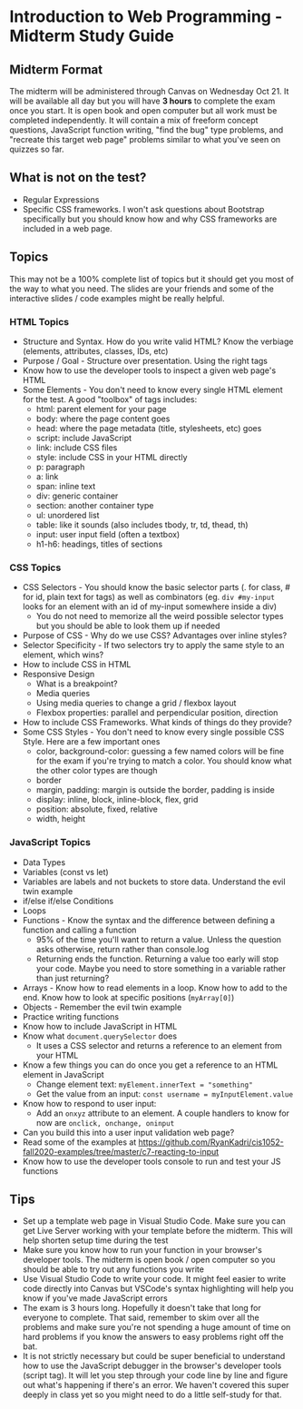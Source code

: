 # Introduction to Web Programming - Midterm Study Guide

## Midterm Format

The midterm will be administered through Canvas on Wednesday Oct 21. It will be available all day but you will have **3 hours** to complete the exam once you start. It is open book and open computer but all work must be completed independently. It will contain a mix of freeform concept questions, JavaScript function writing, "find the bug" type problems, and "recreate this target web page" problems similar to what you've seen on quizzes so far.

## What is not on the test?

- Regular Expressions
- Specific CSS frameworks. I won't ask questions about Bootstrap specifically but you should know how and why CSS frameworks are included in a web page.

## Topics

This may not be a 100% complete list of topics but it should get you most of the way to what you need. The slides are your friends and some of the interactive slides / code examples might be really helpful.

### HTML Topics

- Structure and Syntax. How do you write valid HTML? Know the verbiage (elements, attributes, classes, IDs, etc)
- Purpose / Goal - Structure over presentation. Using the right tags
- Know how to use the developer tools to inspect a given web page's HTML
- Some Elements - You don't need to know every single HTML element for the test. A good "toolbox" of tags includes:
    - html: parent element for your page
    - body: where the page content goes
    - head: where the page metadata (title, stylesheets, etc) goes
    - script: include JavaScript
    - link: include CSS files
    - style: include CSS in your HTML directly
    - p: paragraph
    - a: link
    - span: inline text
    - div: generic container
    - section: another container type
    - ul: unordered list
    - table: like it sounds (also includes tbody, tr, td, thead, th)
    - input: user input field (often a textbox)
    - h1-h6: headings, titles of sections

### CSS Topics

- CSS Selectors - You should know the basic selector parts (. for class, # for id, plain text for tags) as well as combinators (eg. `div #my-input` looks for an element with an id of my-input somewhere inside a div)
    - You do not need to memorize all the weird possible selector types but you should be able to look them up if needed
- Purpose of CSS - Why do we use CSS? Advantages over inline styles?
- Selector Specificity - If two selectors try to apply the same style to an element, which wins?
- How to include CSS in HTML
- Responsive Design
    - What is a breakpoint?
    - Media queries
    - Using media queries to change a grid / flexbox layout
    - Flexbox properties: parallel and perpendicular position, direction
- How to include CSS Frameworks. What kinds of things do they provide?
- Some CSS Styles - You don't need to know every single possible CSS Style. Here are a few important ones
    - color, background-color: guessing a few named colors will be fine for the exam if you're trying to match a color. You should know what the other color types are though
    - border
    - margin, padding: margin is outside the border, padding is inside
    - display: inline, block, inline-block, flex, grid
    - position: absolute, fixed, relative
    - width, height

### JavaScript Topics

- Data Types
- Variables (const vs let)
- Variables are labels and not buckets to store data. Understand the evil twin example
- if/else if/else Conditions
- Loops
- Functions - Know the syntax and the difference between defining a function and calling a function 
    - 95% of the time you'll want to return a value. Unless the question asks otherwise, return rather than console.log
    - Returning ends the function. Returning a value too early will stop your code. Maybe you need to store something in a variable rather than just returning?
- Arrays - Know how to read elements in a loop. Know how to add to the end. Know how to look at specific positions (`myArray[0]`)
- Objects - Remember the evil twin example
- Practice writing functions
- Know how to include JavaScript in HTML
- Know what `document.querySelector` does
    - It uses a CSS selector and returns a reference to an element from your HTML
- Know a few things you can do once you get a reference to an HTML element in JavaScript
    - Change element text: `myElement.innerText = "something"`
    - Get the value from an input: `const username = myInputElement.value`
- Know how to respond to user input:
    - Add an `onxyz` attribute to an element. A couple handlers to know for now are `onclick, onchange, oninput`
- Can you build this into a user input validation web page?
- Read some of the examples at <https://github.com/RyanKadri/cis1052-fall2020-examples/tree/master/c7-reacting-to-input>
- Know how to use the developer tools console to run and test your JS functions

## Tips

- Set up a template web page in Visual Studio Code. Make sure you can get Live Server working with your template before the midterm. This will help shorten setup time during the test
- Make sure you know how to run your function in your browser's developer tools. The midterm is open book / open computer so you should be able to try out any functions you write
- Use Visual Studio Code to write your code. It might feel easier to write code directly into Canvas but VSCode's syntax highlighting will help you know if you've made JavaScript errors
- The exam is 3 hours long. Hopefully it doesn't take that long for everyone to complete. That said, remember to skim over all the problems and make sure you're not spending a huge amount of time on hard problems if you know the answers to easy problems right off the bat.
- It is not strictly necessary but could be super beneficial to understand how to use the JavaScript debugger in the browser's developer tools (script tag). It will let you step through your code line by line and figure out what's happening if there's an error. We haven't covered this super deeply in class yet so you might need to do a little self-study for that.
